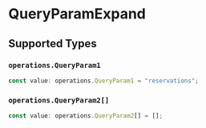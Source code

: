 # QueryParamExpand


## Supported Types

### `operations.QueryParam1`

```typescript
const value: operations.QueryParam1 = "reservations";
```

### `operations.QueryParam2[]`

```typescript
const value: operations.QueryParam2[] = [];
```

